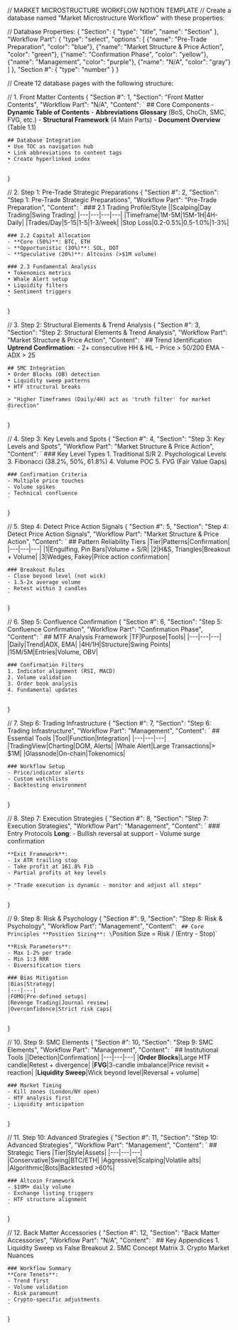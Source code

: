 // MARKET MICROSTRUCTURE WORKFLOW NOTION TEMPLATE
// Create a database named "Market Microstructure Workflow" with these properties:

// Database Properties:
{
  "Section": {
    "type": "title",
    "name": "Section"
  },
  "Workflow Part": {
    "type": "select",
    "options": [
      {"name": "Pre-Trade Preparation", "color": "blue"},
      {"name": "Market Structure & Price Action", "color": "green"},
      {"name": "Confirmation Phase", "color": "yellow"},
      {"name": "Management", "color": "purple"},
      {"name": "N/A", "color": "gray"}
    ]
  },
  "Section #": {
    "type": "number"
  }
}

// Create 12 database pages with the following structure:

// 1. Front Matter Contents
{
  "Section #": 1,
  "Section": "Front Matter Contents",
  "Workflow Part": "N/A",
  "Content": `
    ## Core Components
    - **Dynamic Table of Contents**
    - **Abbreviations Glossary** (BoS, ChoCh, SMC, FVG, etc.)
    - **Structural Framework** (4 Main Parts)
    - **Document Overview** (Table 1.1)
    
    ## Database Integration
    • Use TOC as navigation hub
    • Link abbreviations to content tags
    • Create hyperlinked index
    `
}

// 2. Step 1: Pre-Trade Strategic Preparations
{
  "Section #": 2,
  "Section": "Step 1: Pre-Trade Strategic Preparations",
  "Workflow Part": "Pre-Trade Preparation",
  "Content": `
    ### 2.1 Trading Profile/Style
    ||Scalping|Day Trading|Swing Trading|
    |---|---|---|---|
    |Timeframe|1M-5M|15M-1H|4H-Daily|
    |Trades/Day|5-15|1-5|1-3/week|
    |Stop Loss|0.2-0.5%|0.5-1.0%|1-3%|
    
    ### 2.2 Capital Allocation
    - **Core (50%)**: BTC, ETH
    - **Opportunistic (30%)**: SOL, DOT
    - **Speculative (20%)**: Altcoins (>$1M volume)
    
    ### 2.3 Fundamental Analysis
    • Tokenomics metrics
    • Whale Alert setup
    • Liquidity filters
    • Sentiment triggers
    `
}

// 3. Step 2: Structural Elements & Trend Analysis
{
  "Section #": 3,
  "Section": "Step 2: Structural Elements & Trend Analysis",
  "Workflow Part": "Market Structure & Price Action",
  "Content": `
    ## Trend Identification
    **Uptrend Confirmation**:
    - 2+ consecutive HH & HL
    - Price > 50/200 EMA
    - ADX > 25
    
    ## SMC Integration
    • Order Blocks (OB) detection
    • Liquidity sweep patterns
    • HTF structural breaks
    
    > "Higher Timeframes (Daily/4H) act as 'truth filter' for market direction"
    `
}

// 4. Step 3: Key Levels and Spots
{
  "Section #": 4,
  "Section": "Step 3: Key Levels and Spots",
  "Workflow Part": "Market Structure & Price Action",
  "Content": `
    ### Key Level Types
    1. Traditional S/R
    2. Psychological Levels
    3. Fibonacci (38.2%, 50%, 61.8%)
    4. Volume POC
    5. FVG (Fair Value Gaps)
    
    ### Confirmation Criteria
    - Multiple price touches
    - Volume spikes
    - Technical confluence
    `
}

// 5. Step 4: Detect Price Action Signals
{
  "Section #": 5,
  "Section": "Step 4: Detect Price Action Signals",
  "Workflow Part": "Market Structure & Price Action",
  "Content": `
    ## Pattern Reliability Tiers
    |Tier|Patterns|Confirmation|
    |---|---|---|
    |1|Engulfing, Pin Bars|Volume + S/R|
    |2|H&S, Triangles|Breakout + Volume|
    |3|Wedges, Fakey|Price action confirmation|
    
    ### Breakout Rules
    - Close beyond level (not wick)
    - 1.5-2x average volume
    - Retest within 3 candles
    `
}

// 6. Step 5: Confluence Confirmation
{
  "Section #": 6,
  "Section": "Step 5: Confluence Confirmation",
  "Workflow Part": "Confirmation Phase",
  "Content": `
    ## MTF Analysis Framework
    |TF|Purpose|Tools|
    |---|---|---|
    |Daily|Trend|ADX, EMA|
    |4H/1H|Structure|Swing Points|
    |15M/5M|Entries|Volume, OBV|
    
    ### Confirmation Filters
    1. Indicator alignment (RSI, MACD)
    2. Volume validation
    3. Order book analysis
    4. Fundamental updates
    `
}

// 7. Step 6: Trading Infrastructure
{
  "Section #": 7,
  "Section": "Step 6: Trading Infrastructure",
  "Workflow Part": "Management",
  "Content": `
    ## Essential Tools
    |Tool|Function|Integration|
    |---|---|---|
    |TradingView|Charting|DOM, Alerts|
    |Whale Alert|Large Transactions|> $1M|
    |Glassnode|On-chain|Tokenomics|
    
    ### Workflow Setup
    - Price/indicator alerts
    - Custom watchlists
    - Backtesting environment
    `
}

// 8. Step 7: Execution Strategies
{
  "Section #": 8,
  "Section": "Step 7: Execution Strategies",
  "Workflow Part": "Management",
  "Content": `
    ### Entry Protocols
    **Long**: 
    - Bullish reversal at support 
    - Volume surge confirmation
    
    **Exit Framework**:
    - 1x ATR trailing stop
    - Take profit at 161.8% Fib
    - Partial profits at key levels
    
    > "Trade execution is dynamic - monitor and adjust all steps"
    `
}

// 9. Step 8: Risk & Psychology
{
  "Section #": 9,
  "Section": "Step 8: Risk & Psychology",
  "Workflow Part": "Management",
  "Content": `
    ## Core Principles
    **Position Sizing**:
    \`Position Size = Risk / (Entry - Stop)\`
    
    **Risk Parameters**:
    - Max 1-2% per trade
    - Min 1:3 RRR
    - Diversification tiers
    
    ### Bias Mitigation
    |Bias|Strategy|
    |---|---|
    |FOMO|Pre-defined setups|
    |Revenge Trading|Journal review|
    |Overconfidence|Strict risk caps|
    `
}

// 10. Step 9: SMC Elements
{
  "Section #": 10,
  "Section": "Step 9: SMC Elements",
  "Workflow Part": "Management",
  "Content": `
    ## Institutional Tools
    ||Detection|Confirmation|
    |---|---|---|
    |**Order Blocks**|Large HTF candle|Retest + divergence|
    |**FVG**|3-candle imbalance|Price revisit + reaction|
    |**Liquidity Sweep**|Wick beyond level|Reversal + volume|
    
    ### Market Timing
    - Kill zones (London/NY open)
    - HTF analysis first
    - Liquidity anticipation
    `
}

// 11. Step 10: Advanced Strategies
{
  "Section #": 11,
  "Section": "Step 10: Advanced Strategies",
  "Workflow Part": "Management",
  "Content": `
    ## Strategic Tiers
    |Tier|Style|Assets|
    |---|---|---|
    |Conservative|Swing|BTC/ETH|
    |Aggressive|Scalping|Volatile alts|
    |Algorithmic|Bots|Backtested >60%|
    
    ### Altcoin Framework
    - $10M+ daily volume
    - Exchange listing triggers
    - HTF structure alignment
    `
}

// 12. Back Matter Accessories
{
  "Section #": 12,
  "Section": "Back Matter Accessories",
  "Workflow Part": "N/A",
  "Content": `
    ## Key Appendices
    1. Liquidity Sweep vs False Breakout
    2. SMC Concept Matrix
    3. Crypto Market Nuances
    
    ### Workflow Summary
    **Core Tenets**:
    - Trend first
    - Volume validation
    - Risk paramount
    - Crypto-specific adjustments
    `
}

